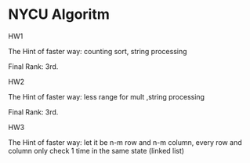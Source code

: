 # NYCU Algoritm

HW1 

The Hint of faster way: counting sort, string processing

Final Rank: 3rd.


HW2 

The Hint of faster way: less range for mult ,string processing

Final Rank: 3rd.


HW3 

The Hint of faster way: let it be n-m row and n-m column, every row and column only check 1 time in the same state (linked list)
